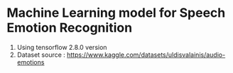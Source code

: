 # Machine Learning model for Speech Emotion Recognition
  1. Using tensorflow 2.8.0 version 
  2. Dataset source : https://www.kaggle.com/datasets/uldisvalainis/audio-emotions

